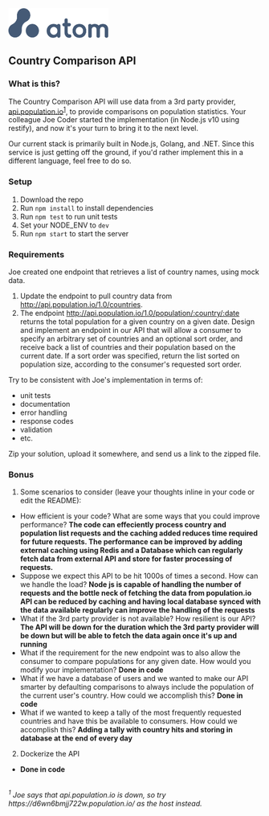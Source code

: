 <img src="atom.png"  width="200" height="60">

## Country Comparison API

### What is this?

The Country Comparison API will use data from a 3rd party provider, [api.population.io](http://api.population.io)<sup>[1](#footnote1)</sup>, to provide comparisons on population statistics.  Your colleague Joe Coder started the implementation (in Node.js v10 using restify), and now it's your turn to bring it to the next level.  

Our current stack is primarily built in Node.js, Golang, and .NET.  Since this service is just getting off the ground, if you'd rather implement this in a different language, feel free to do so.

### Setup

1. Download the repo
2. Run `npm install` to install dependencies
3. Run `npm test` to run unit tests
4. Set your NODE_ENV to `dev`
5. Run `npm start` to start the server

### Requirements

Joe created one endpoint that retrieves a list of country names, using mock data.

1. Update the endpoint to pull country data from http://api.population.io/1.0/countries.
2. The endpoint http://api.population.io/1.0/population/:country/:date returns the total population for a given country on a given date.  Design and implement an endpoint in our API that will allow a consumer to specify an arbitrary set of countries and an optional sort order, and receive back a list of countries and their population based on the current date.  If a sort order was specified, return the list sorted on population size, according to the consumer's requested sort order.

Try to be consistent with Joe's implementation in terms of:
* unit tests
* documentation
* error handling
* response codes
* validation
* etc.

Zip your solution, upload it somewhere, and send us a link to the zipped file.

### Bonus
1. Some scenarios to consider (leave your thoughts inline in your code or edit the README):
  * How efficient is your code?  What are some ways that you could improve performance?
  **The code can effeciently process country and population list requests and the caching added reduces time required for future requests. The performance can be improved by adding external caching using Redis and a Database which can regularly fetch data from external API and store for faster processing of requests.**
  * Suppose we expect this API to be hit 1000s of times a second.  How can we handle the load?
  **Node js is capable of handling the number of requests and the bottle neck of fetching the data from population.io API can be reduced by caching and having local database synced with the data available regularly can improve the handling of the requests**
  * What if the 3rd party provider is not available?  How resilient is our API? 
  **The API will be down for the duration which the 3rd party provider will be down but will be able to fetch the data again once it's up and running**
  * What if the requirement for the new endpoint was to also allow the consumer to compare populations for any given date.  How would you modify your implementation?
  **Done in code**
  * What if we have a database of users and we wanted to make our API smarter by defaulting comparisons to always include the population of the current user's country.  How could we accomplish this? **Done in code**
  * What if we wanted to keep a tally of the most frequently requested countries and have this be available to consumers.  How could we accomplish this? 
  **Adding a tally with country hits and storing in database at the end of every day**

2. Dockerize the API
  * **Done in code**

<br>
<i><a name="footnote1"><sup>1</sup></a> Joe says that api.population.io is down, so try https://d6wn6bmjj722w.population.io/ as the host instead.<i>

